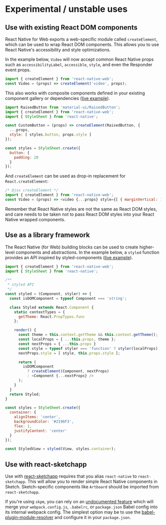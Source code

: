# Experimental / unstable uses

## Use with existing React DOM components

React Native for Web exports a web-specific module called `createElement`,
which can be used to wrap React DOM components. This allows you to use React
Native's accessibility and style optimizations.

In the example below, `Video` will now accept common React Native props such as
`accessibilityLabel`, `accessible`, `style`, and even the Responder event
props.

```js
import { createElement } from 'react-native-web';
const Video = (props) => createElement('video', props);
```

This also works with composite components defined in your existing component
gallery or dependencies ([live example](https://www.webpackbin.com/bins/-KiTSGFw3fB9Szg7quLI)).

```js
import RaisedButton from 'material-ui/RaisedButton';
import { createElement } from 'react-native-web';
import { StyleSheet } from 'react-native';

const CustomButton = (props) => createElement(RaisedButton, {
  ...props,
  style: [ styles.button, props.style ]
});

const styles = StyleSheet.create({
  button: {
    padding: 20
  }
});
```

And `createElement` can be used as drop-in replacement for `React.createElement`:

```js
/* @jsx createElement */
import { createElement } from 'react-native-web';
const Video = (props) => <video {...props} style={[ { marginVertical: 10 }, props.style ]} />
```

Remember that React Native styles are not the same as React DOM styles, and
care needs to be taken not to pass React DOM styles into your React Native
wrapped components.

## Use as a library framework

The React Native (for Web) building blocks can be used to create higher-level
components and abstractions. In the example below, a `styled` function provides
an API inspired by styled-components ([live
example](https://www.webpackbin.com/bins/-KjT9ziwv4O7FDZdvsnX)).

```js
import { createElement } from 'react-native-web';
import { StyleSheet } from 'react-native';

/**
 * styled API
 */
const styled = (Component, styler) => {
  const isDOMComponent = typeof Component === 'string';

  class Styled extends React.Component {
    static contextTypes = {
      getTheme: React.PropTypes.func
    };

    render() {
      const theme = this.context.getTheme && this.context.getTheme();
      const localProps = { ...this.props, theme };
      const nextProps = { ...this.props }
      const style = typeof styler === 'function' ? styler(localProps) : styler;
      nextProps.style = [ style, this.props.style ];

      return (
        isDOMComponent
          ? createElement(Component, nextProps)
          : <Component {...nextProps} />
      );
    }
  }
  return Styled;
}

const styles = StyleSheet.create({
  container: {
    alignItems: 'center',
    backgroundColor: '#2196F3',
    flex: 1,
    justifyContent: 'center'
  }
});

const StyledView = styled(View, styles.container);
```

## Use with react-sketchapp

Use with [react-sketchapp](http://airbnb.io/react-sketchapp/) requires that you
alias `react-native` to `react-sketchapp`. This will allow you to render simple
React Native components in Sketch. Sketch-specific components like `Artboard`
should be imported from `react-sketchapp`.

If you're using `skpm`, you can rely on an [undocumented
feature](https://github.com/sketch-pm/skpm/blob/master/lib/utils/webpackConfig.js)
which will merge your `webpack.config.js`, `.babelrc`, or `package.json` Babel
config into its internal webpack config. The simplest option may be to use the
[babel-plugin-module-resolver](https://www.npmjs.com/package/babel-plugin-module-resolver)
and configure it in your `package.json`.
